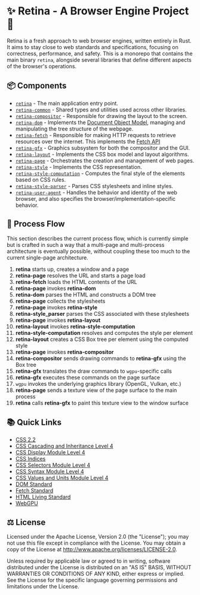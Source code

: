 # ✨ Retina - A Browser Engine Project 🔗
Retina is a fresh approach to web browser engines, written entirely in Rust. It aims to stay close to web standards and specifications, focusing on correctness, performance, and safety. This is a monorepo that contains the main binary `retina`, alongside several libraries that define different aspects of the browser's operations.

## 📦️ Components
* [`retina`](retina) - The main application entry point.
* [`retina-common`](retina-common) - Shared types and utilities used across other libraries.
* [`retina-compositor`](retina-compositor) - Responsible for drawing the layout to the screen.
* [`retina-dom`](retina-dom) - Implements the [Document Object Model](https://dom.spec.whatwg.org/), managing and manipulating the tree structure of the webpage.
* [`retina-fetch`](retina-fetch) - Responsible for making HTTP requests to retrieve resources over the internet. This implements the [Fetch API](https://fetch.spec.whatwg.org/)
* [`retina-gfx`](retina-gfx) - Graphics subsystem for both the compositor and the GUI.
* [`retina-layout`](retina-layout) - Implements the CSS box model and layout algorithms.
* [`retina-page`](retina-page) - Orchestrates the creation and management of web pages.
* [`retina-style`](retina-style) - Implements the CSS representation.
* [`retina-style-computation`](retina-style-computation) - Computes the final style of the elements based on CSS rules.
* [`retina-style-parser`](retina-style-parser) - Parses CSS stylesheets and inline styles.
* [`retina-user-agent`](retina-user-agent) - Handles the behavior and identity of the web browser, and also specifies the browser/implementation-specific behavior.

## 🏃 Process Flow
This section describes the current process flow, which is currently simple but is crafted in such a way
that a multi-page and multi-process architecture is eventually possible, without coupling these too much
to the current single-page architecture.
1. __retina__ starts up, creates a window and a page
2. __retina-page__ resolves the URL and starts a page load
3. __retina-fetch__ loads the HTML contents of the URL
4. __retina-page__ invokes __retina-dom__
5. __retina-dom__ parses the HTML and constructs a DOM tree
6. __retina-page__ collects the stylesheets
7. __retina-page__ invokes __retina-style__
8. __retina-style_parser__ parses the CSS associated with these stylesheets
9. __retina-page__ invokes __retina-layout__
10. __retina-layout__ invokes __retina-style-computation__
11. __retina-style-computation__ resolves and computes the style per element
12. __retina-layout__ creates a CSS Box tree per element using the computed style
13. __retina-page__ invokes __retina-compositor__
14. __retina-compositor__ sends drawing commands to __retina-gfx__ using the Box tree
15. __retina-gfx__ translates the draw commands to `wgpu`-specific calls
16. __retina-gfx__ executes these commands on the page surface
17. `wgpu` invokes the underlying graphics library (OpenGL, Vulkan, etc.)
18. __retina-page__ sends a texture view of the page surface to the main process
19. __retina__ calls __retina-gfx__ to paint this texture view to the window surface

## 📚 Quick Links
* [CSS 2.2](https://www.w3.org/TR/CSS22/)
* [CSS Cascading and Inheritance Level 4](https://drafts.csswg.org/css-cascade-5/)
* [CSS Display Module Level 4](https://drafts.csswg.org/css-display-4)
* [CSS Indices](https://www.w3.org/TR/CSS/#indices)
* [CSS Selectors Module Level 4](https://drafts.csswg.org/selectors/)
* [CSS Syntax Module Level 4](https://drafts.csswg.org/css-syntax-3/)
* [CSS Values and Units Module Level 4](https://drafts.csswg.org/css-values/)
* [DOM Standard](https://dom.spec.whatwg.org/)
* [Fetch Standard](https://fetch.spec.whatwg.org/)
* [HTML Living Standard](https://html.spec.whatwg.org/multipage/)
* [WebGPU](https://www.w3.org/TR/webgpu/)

## ⚖️ License
Licensed under the Apache License, Version 2.0 (the "License");
you may not use this file except in compliance with the License.
You may obtain a copy of the License at
http://www.apache.org/licenses/LICENSE-2.0.

Unless required by applicable law or agreed to in writing, software
distributed under the License is distributed on an "AS IS" BASIS,
WITHOUT WARRANTIES OR CONDITIONS OF ANY KIND, either express or implied.
See the License for the specific language governing permissions and
limitations under the License.
